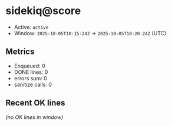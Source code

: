 # sidekiq@score

- Active: `active`
- Window: `2025-10-05T10:15:24Z` → `2025-10-05T10:20:24Z` (UTC)

## Metrics
- Enqueued: 0
- DONE lines: 0
- errors sum: 0
- sanitize calls: 0

## Recent OK lines
_(no OK lines in window)_
